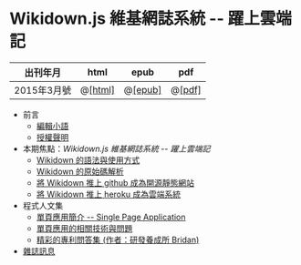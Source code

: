 # Wikidown.js 維基網誌系統 -- 躍上雲端記

| 出刊年月 |  html | epub | pdf |
|-------------|-------|-------|-------------|
| 2015年3月號 |  @[[html]](book.html) |  @[[epub]](book.epub) | @[[pdf]](book.pdf) | 

* 前言
    * [編輯小語](editor.html)
    * [授權聲明](license.html)
* 本期焦點：*Wikidown.js 維基網誌系統 -- 躍上雲端記*
    * [Wikidown 的語法與使用方式](focus1.html)
    * [Wikidown 的原始碼解析](focus2.html)
    * [將 Wikidown 推上 github 成為開源靜態網站](focus3.html)
    * [將 Wikidown 推上 heroku 成為雲端系統](focus4.html)
* 程式人文集
    * [單頁應用簡介 -- Single Page Application](article1.html)
    * [單頁應用的相關技術與問題](article2.html)
    * [精彩的專利問答集 (作者：研發養成所 Bridan)](article3.html)
* [雜誌訊息](info.html)

